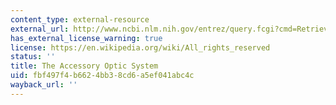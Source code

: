 ```yaml
---
content_type: external-resource
external_url: http://www.ncbi.nlm.nih.gov/entrez/query.fcgi?cmd=Retrieve&db=PubMed&dopt=Citation&list_uids=6370078
has_external_license_warning: true
license: https://en.wikipedia.org/wiki/All_rights_reserved
status: ''
title: The Accessory Optic System
uid: fbf497f4-b662-4bb3-8cd6-a5ef041abc4c
wayback_url: ''
---
```

